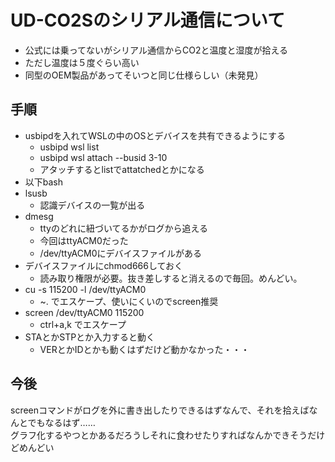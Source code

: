 # UD-CO2Sのシリアル通信について
- 公式には乗ってないがシリアル通信からCO2と温度と湿度が拾える
- ただし温度は５度ぐらい高い
- 同型のOEM製品があってそいつと同じ仕様らしい（未発見）

## 手順
- usbipdを入れてWSLの中のOSとデバイスを共有できるようにする
  - usbipd wsl list
  - usbipd wsl attach --busid 3-10
  - アタッチするとlistでattatchedとかになる
- 以下bash
- lsusb
  - 認識デバイスの一覧が出る
- dmesg
  - ttyのどれに紐づいてるかがログから追える
  - 今回はttyACM0だった
  - /dev/ttyACM0にデバイスファイルがある
- デバイスファイルにchmod666しておく
  - 読み取り権限が必要。抜き差しすると消えるので毎回。めんどい。
- cu -s 115200 -l /dev/ttyACM0
  - ~. でエスケープ、使いにくいのでscreen推奨
- screen /dev/ttyACM0 115200
  - ctrl+a,k でエスケープ
- STAとかSTPとか入力すると動く
  - VERとかIDとかも動くはずだけど動かなかった・・・

## 今後
screenコマンドがログを外に書き出したりできるはずなんで、それを拾えばなんとでもなるはず……  
グラフ化するやつとかあるだろうしそれに食わせたりすればなんかできそうだけどめんどい